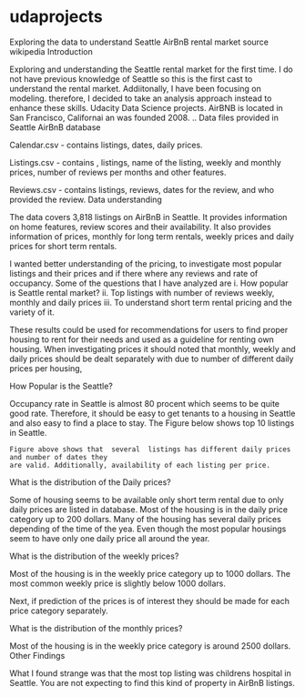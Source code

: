 
# udaprojects


Exploring the data to understand Seattle AirBnB rental market
source wikipedia
Introduction

 Exploring and understanding the Seattle rental market for the
 first time. I do not have previous knowledge of Seattle so this is the
 first cast to understand the rental market.   Addiitonally, I have
 been  focusing on modeling.  therefore, I decided  to take an
 analysis approach instead to enhance  these skills.  Udacity Data
 Science  projects. AirBNB is located in San Francisco, Californai an 
 was founded 2008.
..
Data files provided in Seattle AirBnB database

Calendar.csv  - contains listings, dates, daily prices.  
          
Listings.csv  -	contains , listings, name of the listing, weekly and monthly prices, number 
of reviews per months and other features.	

Reviews.csv	-  contains listings, reviews, dates for the review, and who provided the 
review.
Data understanding

The data covers 3,818 listings on AirBnB in Seattle. It provides information on home features, review scores and their availability.
It also provides information of prices, monthly for long term rentals, weekly prices and daily prices for short term rentals.

I wanted better understanding of the pricing, to investigate most popular listings and their prices and if there where any reviews and rate of occupancy.  Some of the questions that I have analyzed are
i.	How popular is Seattle rental market?
ii.	Top listings with number of reviews weekly, monthly and daily prices
iii.	To understand short term rental pricing and the variety of it.

These results could be used for recommendations for users to find proper housing to rent for their needs and used as a guideline for renting own housing. When investigating prices it should noted that monthly, weekly and daily prices should be dealt separately with due to number of different daily prices per housing,


How Popular is the Seattle?

Occupancy rate in Seattle is almost 80 procent which seems to be quite good rate. Therefore, 
it should be easy to get tenants to a housing in Seattle and also easy to find a place to stay.
 The Figure below shows top 10 listings in Seattle.





	Figure above shows that  several  listings has different daily prices and number of dates they 
	are valid. Additionally, availability of each listing per price.


What is the distribution of the Daily prices?



Some of housing seems to be available only short term rental due to only daily prices are 
listed in database. Most of the housing is in the daily price category up to 200 dollars. 
Many of the housing has several daily prices depending of the time of the yea. Even though 
the most popular housings seem to have only one daily price all around the year.

What is the distribution of the weekly prices?





 Most of the housing is in the weekly price category up to 1000 dollars. The most common 
weekly price is slightly below 1000 dollars.

Next, if prediction of the prices is of interest they should be made for each price category
 separately.

What is the distribution of the monthly prices?




Most of the housing is in the weekly price category is around 2500 dollars. 
Other Findings


What I found strange was that the most top listing was childrens hospital in Seattle. You are 
not expecting to find this kind of property in AirBnB listings. 






